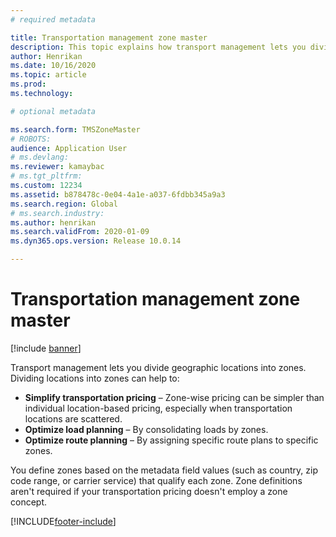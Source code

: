 ```yaml
---
# required metadata

title: Transportation management zone master
description: This topic explains how transport management lets you divide geographic locations into zones.
author: Henrikan
ms.date: 10/16/2020
ms.topic: article
ms.prod: 
ms.technology: 

# optional metadata

ms.search.form: TMSZoneMaster
# ROBOTS: 
audience: Application User
# ms.devlang: 
ms.reviewer: kamaybac
# ms.tgt_pltfrm: 
ms.custom: 12234
ms.assetid: b878478c-0e04-4a1e-a037-6fdbb345a9a3
ms.search.region: Global
# ms.search.industry: 
ms.author: henrikan
ms.search.validFrom: 2020-01-09
ms.dyn365.ops.version: Release 10.0.14

---
```


# Transportation management zone master

[!include [banner](../includes/banner.md)]

Transport management lets you divide geographic locations into zones. Dividing locations into zones can help to:

- **Simplify transportation pricing** – Zone-wise pricing can be simpler than individual location-based pricing, especially when transportation locations are scattered.
- **Optimize load planning** – By consolidating loads by zones.
- **Optimize route planning** – By assigning specific route plans to specific zones.

You define zones based on the metadata field values (such as country, zip code range, or carrier service) that qualify each zone. Zone definitions aren't required if your transportation pricing doesn't employ a zone concept.


[!INCLUDE[footer-include](../../includes/footer-banner.md)]
